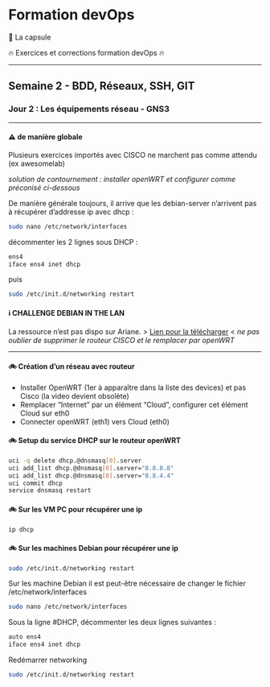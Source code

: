 # Formation devOps

:pill: La capsule

:fire: Exercices et corrections formation devOps :fire:

---

## Semaine 2 - BDD, Réseaux, SSH, GIT

### Jour 2 : Les équipements réseau - GNS3

---

#### :warning: de manière globale 

Plusieurs exercices importés avec CISCO ne marchent pas comme attendu (ex awesomelab)

_solution de contournement : installer openWRT et configurer comme préconisé ci-dessous_

De manière générale toujours, il arrive que les debian-server n’arrivent pas à récupérer d’addresse ip avec dhcp :

```bash
sudo nano /etc/network/interfaces
```
décommenter les 2 lignes sous DHCP :

```bash
ens4
iface ens4 inet dhcp
```

puis

```bash
sudo /etc/init.d/networking restart
```

#### :information_source: CHALLENGE DEBIAN IN THE LAN

La ressource n’est pas dispo sur Ariane. > [Lien pour la télécharger](https://static.lacapsule.academy/programs/devops-full-time/J10/debianinthelan.zip) <
_ne pas oublier de supprimer le routeur CISCO et le remplacer par openWRT_

---

#### :bike: Création d’un réseau avec routeur

- Installer OpenWRT (1er à apparaître dans la liste des devices) et pas Cisco
(la video devient obsolète)
- Remplacer “Internet” par un élément “Cloud”, configurer cet élément Cloud sur eth0
- Connecter openWRT (eth1) vers Cloud (eth0)

#### :bike: Setup du service DHCP sur le routeur openWRT

```bash
uci -q delete dhcp.@dnsmasq[0].server 
uci add_list dhcp.@dnsmasq[0].server="8.8.8.8" 
uci add_list dhcp.@dnsmasq[0].server="8.8.4.4" 
uci commit dhcp 
service dnsmasq restart
```

#### :bike: Sur les VM PC pour récupérer une ip

```bash
ip dhcp
```

#### :bike: Sur les machines Debian pour récupérer une ip

```bash
sudo /etc/init.d/networking restart
```

Sur les machine Debian il est peut-être nécessaire de changer le fichier /etc/network/interfaces

```bash
sudo nano /etc/network/interfaces
```

Sous la ligne #DHCP, décommenter les deux lignes suivantes :

```bash
auto ens4
iface ens4 inet dhcp
```

Redémarrer networking

```bash
sudo /etc/init.d/networking restart
```
